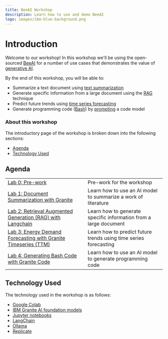 ```yaml
---
title: BeeAI Workshop
description: Learn how to use and demo BeeAI
logo: images/ibm-blue-background.png
---
```


# Introduction

Welcome to our workshop! In this workshop we'll be using the open-sourced [BeeAI](https://beeai.dev) for a number of use cases that
demonstrates the value of [generative AI](https://developer.ibm.com/generative-ai-for-developers).

By the end of this workshop, you will be able to:

* Summarize a text document using [text summarization](https://www.ibm.com/topics/text-summarization)
* Generate specific information from a large document using the [RAG](https://research.ibm.com/blog/retrieval-augmented-generation-RAG) technique
* Predict future trends using [time series forecasting](https://research.ibm.com/blog/AI-time-series-forecasting)
* Generate programming code ([Bash](https://opensource.com/resources/what-bash)) by [prompting](https://en.wikipedia.org/wiki/Prompt_engineering) a code model

### About this workshop

The introductory page of the workshop is broken down into the following sections:

* [Agenda](#agenda)
* [Technology Used](#technology-used)

## Agenda

|  |  |
| :--- | :--- |
| [Lab 0: Pre-work](pre-work/README.md)  | Pre-work for the workshop |
| [Lab 1: Document Summarization with Granite](lab-1/README.md) | Learn how to use an AI model to summarize a work of literature |
| [Lab 2: Retrieval Augmented Generation (RAG) with Langchain](lab-2/README.md)| Learn how to generate specific information from a large document |
| [Lab 3: Energy Demand Forecasting with Granite Timeseries (TTM)](lab-3/README.md) | Learn how to predict future trends using time series forecasting |
| [Lab 4: Generating Bash Code with Granite Code](lab-4/README.md) | Learn how to use an AI model to generate programming code |

## Technology Used

The technology used in the workshop is as follows:

* [Google Colab](https://colab.research.google.com)
* [IBM Granite AI foundation models](https://www.ibm.com/granite)
* [Jupyter notebooks](https://jupyter.org/)
* [LangChain](https://www.langchain.com/)
* [Ollama](https://ollama.com)
* [Replicate](https://replicate.com/)
